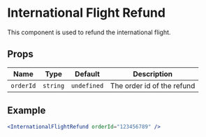 # International Flight Refund

This component is used to refund the international flight.

## Props

| Name      | Type     | Default     | Description                |
| --------- | -------- | ----------- | -------------------------- |
| `orderId` | `string` | `undefined` | The order id of the refund |

## Example

```jsx
<InternationalFlightRefund orderId="123456789" />
```
